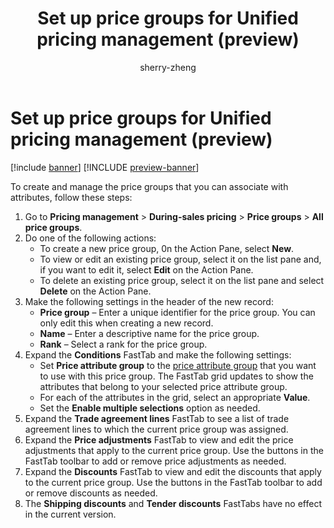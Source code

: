﻿---
title: Set up price groups for Unified pricing management (preview)
description: Learn how to set up price groups with attributes for Unified pricing management
author: sherry-zheng
ms.author: chuzheng
ms.reviewer: kamaybac
ms.search.form: GUPPriceGroupApplicability
ms.topic: how-to
ms.date: 10/25/2024
ms.custom: 
  - bap-template
---

# Set up price groups for Unified pricing management (preview)

[!include [banner](../includes/banner.md)]
[!INCLUDE [preview-banner](~/../shared-content/shared/preview-includes/preview-banner.md)]

<!-- KFM: Preview until further notice -->

<!-- KFM: A bit more detail in the intro would be nice. -->

To create and manage the price groups that you can associate with attributes, follow these steps:

1. Go to **Pricing management** \> **During-sales pricing** \> **Price groups** \> **All price groups**.
1. Do one of the following actions:
    - To create a new price group, 0n the Action Pane, select **New**.
    - To view or edit an existing price group, select it on the list pane and, if you want to edit it, select **Edit** on the Action Pane.
    - To delete an existing price group, select it on the list pane and select **Delete** on the Action Pane.
1. Make the following settings in the header of the new record:
    - **Price group** – Enter a unique identifier for the price group. You can only edit this when creating a new record.
    - **Name** – Enter a descriptive name for the price group.
    - **Rank** – Select a rank for the price group. <!--KFM: More detail is needed here. What is this for? Where do these values come from? -->
1. Expand the **Conditions** FastTab and make the following settings: <!--KFM: Provide a general description of what this FastTab does. -->
    - Set **Price attribute group** to the [price attribute group](upm-price-attribute-groups.md) that you want to use with this price group. <!-- KFM: We should explain what this setting means in this context. --> The FastTab grid updates to show the attributes that belong to your selected price attribute group.
    - For each of the attributes in the grid, select an appropriate **Value**. <!-- KFM: We should describe the effect of these settings.  -->
    - Set the **Enable multiple selections** option as needed. <!--KFM: Explain what this does. -->
1. Expand the **Trade agreement lines** FastTab to see a list of trade agreement lines to  which the current price group was assigned. <!--KFM: More info is needed here. Is this read only? Is this always blank when creating a new record? What am I supposed to do with this info? Anything else to do here? -->
1. Expand the **Price adjustments** FastTab to view and edit the price adjustments that apply to the current price group. Use the buttons in the FastTab toolbar to add or remove price adjustments as needed. <!--KFM: A little more info would help, like what do these do? When I tried this, no adjustments were available--where do we make these? Anything else to do here? -->
1. Expand the **Discounts** FastTab to view and edit the discounts that apply to the current price group. Use the buttons in the FastTab toolbar to add or remove discounts as needed. <!--KFM: A little more info would help, like what do these do? When I tried this, no adjustments were available--where do we make these? Anything else to do here? -->
1. The **Shipping discounts** and **Tender discounts** FastTabs have no effect in the current version. <!-- KFM: This is dangerous. Maybe we just shouldn't mention them. They should actually be hidden in the UI. -->

<!-- KFM: I don't think we need the screenshot here. -->
